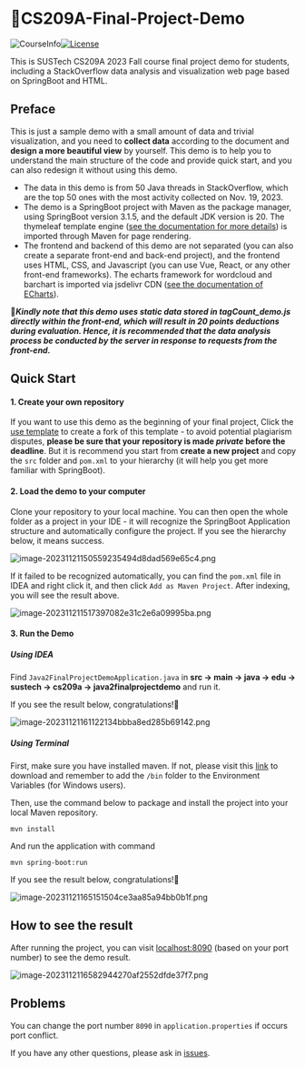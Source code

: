 # 🫧CS209A-Final-Project-Demo
![CourseInfo](https://img.shields.io/badge/sustech--cs209a-23fa%3Aproject--demo-brightgreen)[![License](https://img.shields.io/github/license/hezean/chatting)](https://github.com/Evan-Sukhoi/CS209A-Final-Project-Demo/blob/master/LICENSE)

This is SUSTech CS209A 2023 Fall course final project demo for students, including a StackOverflow data analysis and visualization web page based on SpringBoot and HTML.

## Preface

This is just a sample demo with a small amount of data and trivial visualization, and you need to **collect data** according to the document and **design a more beautiful view** by yourself. This demo is to help you to understand the main structure of the code and provide quick start, and you can also redesign it without using this demo.

- The data in this demo is from 50 Java threads in StackOverflow, which are the top 50 ones with the most activity collected on Nov. 19, 2023. 
- The demo is a SpringBoot project with Maven as the package manager, using SpringBoot version 3.1.5, and the default JDK version is 20. The thymeleaf template engine ([see the documentation for more details](https://www.thymeleaf.org/)) is imported through Maven for page rendering. 
- The frontend and backend of this demo are not separated (you can also create a separate front-end and back-end  project), and the frontend uses HTML, CSS, and Javascript (you can use  Vue, React, or any other front-end frameworks). The echarts framework for wordcloud and barchart is imported via jsdelivr CDN ([see the documentation of ECharts](https://echarts.apache.org/handbook/en/get-started/)).

🔔***Kindly note that this demo uses static data stored in tagCount_demo.js directly within the front-end, which will result in 20 points deductions during evaluation. Hence, it is recommended that the data analysis process be conducted by the server in response to requests from the front-end.***

## Quick Start

#### 1. Create your own repository

If you want to use this demo as the beginning of your final project, Click the [use template](https://github.com/new?template_name=CS209A-Final-Project-Demo&template_owner=Evan-Sukhoi) to create a fork of this template - to avoid potential plagiarism disputes, **please be sure that your repository is made *private* before the deadline**. But it is recommend you start from **create a new project** and copy the `src` folder and `pom.xml` to your hierarchy (it will help you get more familiar with SpringBoot).

#### 2. Load the demo to your computer

Clone your repository to your local machine. You can then open the whole folder as a project in your IDE -  it will recognize the SpringBoot Application structure and automatically configure the project. If you see the hierarchy below, it means success.

![image-20231121150559235494d8dad569e65c4.png](https://img.picgo.net/2023/11/21/image-20231121150559235494d8dad569e65c4.png)


If it failed to be recognized  automatically, you can find the `pom.xml` file in IDEA and right click it, and then click `Add as Maven Project`. After indexing, you will see the result above.

![image-202311211517397082e31c2e6a09995ba.png](https://img.picgo.net/2023/11/21/image-202311211517397082e31c2e6a09995ba.png)

#### 3. Run the Demo

##### Using IDEA

Find `Java2FinalProjectDemoApplication.java` in **src -> main -> java -> edu -> sustech -> cs209a -> java2finalprojectdemo** and run it.

If you see the result below, congratulations!🎉

![image-20231121161122134bbba8ed285b69142.png](https://img.picgo.net/2023/11/21/image-20231121161122134bbba8ed285b69142.png)

##### Using Terminal

First, make sure you have installed maven. If not, please visit this [link](https://maven.apache.org/download.cgi#) to download and remember to add the `/bin` folder to the Environment Variables (for Windows users).

Then, use the command below to package and install the project into your local Maven repository.

```
mvn install
```

And run the application with command

```
mvn spring-boot:run
```

If you see the result below, congratulations!🎉

![image-20231121165151504ce3aa85a94bb0b1f.png](https://img.picgo.net/2023/11/21/image-20231121165151504ce3aa85a94bb0b1f.png)

## How to see the result

After running the project, you can visit [localhost:8090](localhost:8090) (based on your port number) to see the demo result.

![image-2023112116582944270af2552dfde37f7.png](https://img.picgo.net/2023/11/21/image-2023112116582944270af2552dfde37f7.png)

## Problems

You can change the port number `8090` in `application.properties` if occurs port conflict.

If you have any other questions, please ask in [issues](https://github.com/Evan-Sukhoi/CS209A-Final-Project-Demo/issues).
